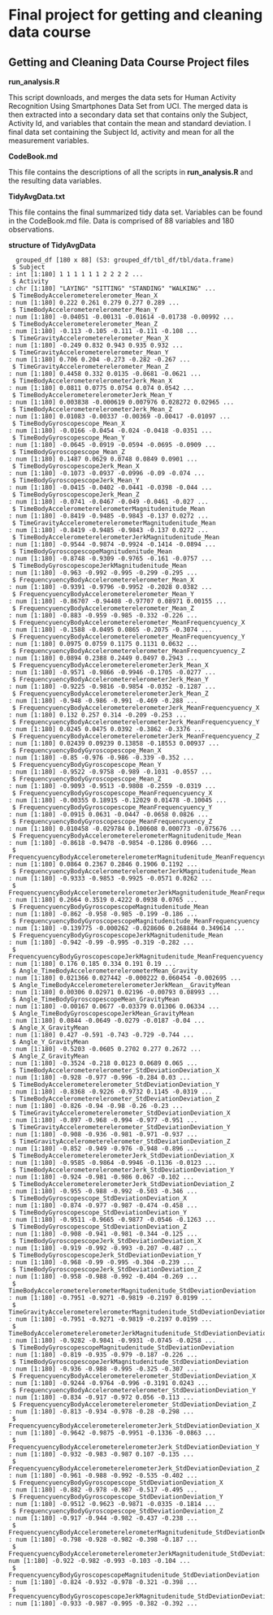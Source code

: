 # Final project for getting and cleaning data course

## Getting and Cleaning Data Course Project files

 **run_analysis.R**
 
  This script downloads, and merges the data sets for Human Activity Recognition Using Smartphones Data Set from UCI. The merged data is then extracted into a secondary data set that contains only the Subject, Activity Id, and variables that contain the mean and standard deviation. I final data set containing the Subject Id, activity and mean for all the measurement variables.

**CodeBook.md**
  
  This file contains the descriptions of all the scripts in **run_analysis.R** and the resulting data variables.
  
**TidyAvgData.txt**

  This file contains the final summarized tidy data set. Variables can be found in the CodeBook.md file. Data is comprised of 88 variables and 
  180 observations.
  
  **structure of TidyAvgData**
  
      grouped_df [180 x 88] (S3: grouped_df/tbl_df/tbl/data.frame)
     $ Subject                                                                           : int [1:180] 1 1 1 1 1 1 2 2 2 2 ...
     $ Activity                                                                          : chr [1:180] "LAYING" "SITTING" "STANDING" "WALKING" ...
     $ TimeBodyAccelerometerelerometer_Mean_X                                            : num [1:180] 0.222 0.261 0.279 0.277 0.289 ...
     $ TimeBodyAccelerometerelerometer_Mean_Y                                            : num [1:180] -0.04051 -0.00131 -0.01614 -0.01738 -0.00992 ...
     $ TimeBodyAccelerometerelerometer_Mean_Z                                            : num [1:180] -0.113 -0.105 -0.111 -0.111 -0.108 ...
     $ TimeGravityAccelerometerelerometer_Mean_X                                         : num [1:180] -0.249 0.832 0.943 0.935 0.932 ...
     $ TimeGravityAccelerometerelerometer_Mean_Y                                         : num [1:180] 0.706 0.204 -0.273 -0.282 -0.267 ...
     $ TimeGravityAccelerometerelerometer_Mean_Z                                         : num [1:180] 0.4458 0.332 0.0135 -0.0681 -0.0621 ...
     $ TimeBodyAccelerometerelerometerJerk_Mean_X                                        : num [1:180] 0.0811 0.0775 0.0754 0.074 0.0542 ...
     $ TimeBodyAccelerometerelerometerJerk_Mean_Y                                        : num [1:180] 0.003838 -0.000619 0.007976 0.028272 0.02965 ...
     $ TimeBodyAccelerometerelerometerJerk_Mean_Z                                        : num [1:180] 0.01083 -0.00337 -0.00369 -0.00417 -0.01097 ...
     $ TimeBodyGyroscopescope_Mean_X                                                     : num [1:180] -0.0166 -0.0454 -0.024 -0.0418 -0.0351 ...
     $ TimeBodyGyroscopescope_Mean_Y                                                     : num [1:180] -0.0645 -0.0919 -0.0594 -0.0695 -0.0909 ...
     $ TimeBodyGyroscopescope_Mean_Z                                                     : num [1:180] 0.1487 0.0629 0.0748 0.0849 0.0901 ...
     $ TimeBodyGyroscopescopeJerk_Mean_X                                                 : num [1:180] -0.1073 -0.0937 -0.0996 -0.09 -0.074 ...
     $ TimeBodyGyroscopescopeJerk_Mean_Y                                                 : num [1:180] -0.0415 -0.0402 -0.0441 -0.0398 -0.044 ...
     $ TimeBodyGyroscopescopeJerk_Mean_Z                                                 : num [1:180] -0.0741 -0.0467 -0.049 -0.0461 -0.027 ...
     $ TimeBodyAccelerometerelerometerMagnitudenitude_Mean                               : num [1:180] -0.8419 -0.9485 -0.9843 -0.137 0.0272 ...
     $ TimeGravityAccelerometerelerometerMagnitudenitude_Mean                            : num [1:180] -0.8419 -0.9485 -0.9843 -0.137 0.0272 ...
     $ TimeBodyAccelerometerelerometerJerkMagnitudenitude_Mean                           : num [1:180] -0.9544 -0.9874 -0.9924 -0.1414 -0.0894 ...
     $ TimeBodyGyroscopescopeMagnitudenitude_Mean                                        : num [1:180] -0.8748 -0.9309 -0.9765 -0.161 -0.0757 ...
     $ TimeBodyGyroscopescopeJerkMagnitudenitude_Mean                                    : num [1:180] -0.963 -0.992 -0.995 -0.299 -0.295 ...
     $ FrequencyuencyBodyAccelerometerelerometer_Mean_X                                  : num [1:180] -0.9391 -0.9796 -0.9952 -0.2028 0.0382 ...
     $ FrequencyuencyBodyAccelerometerelerometer_Mean_Y                                  : num [1:180] -0.86707 -0.94408 -0.97707 0.08971 0.00155 ...
     $ FrequencyuencyBodyAccelerometerelerometer_Mean_Z                                  : num [1:180] -0.883 -0.959 -0.985 -0.332 -0.226 ...
     $ FrequencyuencyBodyAccelerometerelerometer_MeanFrequencyuency_X                    : num [1:180] -0.1588 -0.0495 0.0865 -0.2075 -0.3074 ...
     $ FrequencyuencyBodyAccelerometerelerometer_MeanFrequencyuency_Y                    : num [1:180] 0.0975 0.0759 0.1175 0.1131 0.0632 ...
     $ FrequencyuencyBodyAccelerometerelerometer_MeanFrequencyuency_Z                    : num [1:180] 0.0894 0.2388 0.2449 0.0497 0.2943 ...
     $ FrequencyuencyBodyAccelerometerelerometerJerk_Mean_X                              : num [1:180] -0.9571 -0.9866 -0.9946 -0.1705 -0.0277 ...
     $ FrequencyuencyBodyAccelerometerelerometerJerk_Mean_Y                              : num [1:180] -0.9225 -0.9816 -0.9854 -0.0352 -0.1287 ...
     $ FrequencyuencyBodyAccelerometerelerometerJerk_Mean_Z                              : num [1:180] -0.948 -0.986 -0.991 -0.469 -0.288 ...
     $ FrequencyuencyBodyAccelerometerelerometerJerk_MeanFrequencyuency_X                : num [1:180] 0.132 0.257 0.314 -0.209 -0.253 ...
     $ FrequencyuencyBodyAccelerometerelerometerJerk_MeanFrequencyuency_Y                : num [1:180] 0.0245 0.0475 0.0392 -0.3862 -0.3376 ...
     $ FrequencyuencyBodyAccelerometerelerometerJerk_MeanFrequencyuency_Z                : num [1:180] 0.02439 0.09239 0.13858 -0.18553 0.00937 ...
     $ FrequencyuencyBodyGyroscopescope_Mean_X                                           : num [1:180] -0.85 -0.976 -0.986 -0.339 -0.352 ...
     $ FrequencyuencyBodyGyroscopescope_Mean_Y                                           : num [1:180] -0.9522 -0.9758 -0.989 -0.1031 -0.0557 ...
     $ FrequencyuencyBodyGyroscopescope_Mean_Z                                           : num [1:180] -0.9093 -0.9513 -0.9808 -0.2559 -0.0319 ...
     $ FrequencyuencyBodyGyroscopescope_MeanFrequencyuency_X                             : num [1:180] -0.00355 0.18915 -0.12029 0.01478 -0.10045 ...
     $ FrequencyuencyBodyGyroscopescope_MeanFrequencyuency_Y                             : num [1:180] -0.0915 0.0631 -0.0447 -0.0658 0.0826 ...
     $ FrequencyuencyBodyGyroscopescope_MeanFrequencyuency_Z                             : num [1:180] 0.010458 -0.029784 0.100608 0.000773 -0.075676 ...
     $ FrequencyuencyBodyAccelerometerelerometerMagnitudenitude_Mean                     : num [1:180] -0.8618 -0.9478 -0.9854 -0.1286 0.0966 ...
     $ FrequencyuencyBodyAccelerometerelerometerMagnitudenitude_MeanFrequencyuency       : num [1:180] 0.0864 0.2367 0.2846 0.1906 0.1192 ...
     $ FrequencyuencyBodyAccelerometerelerometerJerkMagnitudenitude_Mean                 : num [1:180] -0.9333 -0.9853 -0.9925 -0.0571 0.0262 ...
     $ FrequencyuencyBodyAccelerometerelerometerJerkMagnitudenitude_MeanFrequencyuency   : num [1:180] 0.2664 0.3519 0.4222 0.0938 0.0765 ...
     $ FrequencyuencyBodyGyroscopescopeMagnitudenitude_Mean                              : num [1:180] -0.862 -0.958 -0.985 -0.199 -0.186 ...
     $ FrequencyuencyBodyGyroscopescopeMagnitudenitude_MeanFrequencyuency                : num [1:180] -0.139775 -0.000262 -0.028606 0.268844 0.349614 ...
     $ FrequencyuencyBodyGyroscopescopeJerkMagnitudenitude_Mean                          : num [1:180] -0.942 -0.99 -0.995 -0.319 -0.282 ...
     $ FrequencyuencyBodyGyroscopescopeJerkMagnitudenitude_MeanFrequencyuency            : num [1:180] 0.176 0.185 0.334 0.191 0.19 ...
     $ Angle_TimeBodyAccelerometerelerometerMean_Gravity                                 : num [1:180] 0.021366 0.027442 -0.000222 0.060454 -0.002695 ...
     $ Angle_TimeBodyAccelerometerelerometerJerkMean__GravityMean                        : num [1:180] 0.00306 0.02971 0.02196 -0.00793 0.08993 ...
     $ Angle_TimeBodyGyroscopescopeMean_GravityMean                                      : num [1:180] -0.00167 0.0677 -0.03379 0.01306 0.06334 ...
     $ Angle_TimeBodyGyroscopescopeJerkMean_GravityMean                                  : num [1:180] 0.0844 -0.0649 -0.0279 -0.0187 -0.04 ...
     $ Angle_X_GravityMean                                                               : num [1:180] 0.427 -0.591 -0.743 -0.729 -0.744 ...
     $ Angle_Y_GravityMean                                                               : num [1:180] -0.5203 -0.0605 0.2702 0.277 0.2672 ...
     $ Angle_Z_GravityMean                                                               : num [1:180] -0.3524 -0.218 0.0123 0.0689 0.065 ...
     $ TimeBodyAccelerometerelerometer_StdDeviationDeviation_X                           : num [1:180] -0.928 -0.977 -0.996 -0.284 0.03 ...
     $ TimeBodyAccelerometerelerometer_StdDeviationDeviation_Y                           : num [1:180] -0.8368 -0.9226 -0.9732 0.1145 -0.0319 ...
     $ TimeBodyAccelerometerelerometer_StdDeviationDeviation_Z                           : num [1:180] -0.826 -0.94 -0.98 -0.26 -0.23 ...
     $ TimeGravityAccelerometerelerometer_StdDeviationDeviation_X                        : num [1:180] -0.897 -0.968 -0.994 -0.977 -0.951 ...
     $ TimeGravityAccelerometerelerometer_StdDeviationDeviation_Y                        : num [1:180] -0.908 -0.936 -0.981 -0.971 -0.937 ...
     $ TimeGravityAccelerometerelerometer_StdDeviationDeviation_Z                        : num [1:180] -0.852 -0.949 -0.976 -0.948 -0.896 ...
     $ TimeBodyAccelerometerelerometerJerk_StdDeviationDeviation_X                       : num [1:180] -0.9585 -0.9864 -0.9946 -0.1136 -0.0123 ...
     $ TimeBodyAccelerometerelerometerJerk_StdDeviationDeviation_Y                       : num [1:180] -0.924 -0.981 -0.986 0.067 -0.102 ...
     $ TimeBodyAccelerometerelerometerJerk_StdDeviationDeviation_Z                       : num [1:180] -0.955 -0.988 -0.992 -0.503 -0.346 ...
     $ TimeBodyGyroscopescope_StdDeviationDeviation_X                                    : num [1:180] -0.874 -0.977 -0.987 -0.474 -0.458 ...
     $ TimeBodyGyroscopescope_StdDeviationDeviation_Y                                    : num [1:180] -0.9511 -0.9665 -0.9877 -0.0546 -0.1263 ...
     $ TimeBodyGyroscopescope_StdDeviationDeviation_Z                                    : num [1:180] -0.908 -0.941 -0.981 -0.344 -0.125 ...
     $ TimeBodyGyroscopescopeJerk_StdDeviationDeviation_X                                : num [1:180] -0.919 -0.992 -0.993 -0.207 -0.487 ...
     $ TimeBodyGyroscopescopeJerk_StdDeviationDeviation_Y                                : num [1:180] -0.968 -0.99 -0.995 -0.304 -0.239 ...
     $ TimeBodyGyroscopescopeJerk_StdDeviationDeviation_Z                                : num [1:180] -0.958 -0.988 -0.992 -0.404 -0.269 ...
     $ TimeBodyAccelerometerelerometerMagnitudenitude_StdDeviationDeviation              : num [1:180] -0.7951 -0.9271 -0.9819 -0.2197 0.0199 ...
     $ TimeGravityAccelerometerelerometerMagnitudenitude_StdDeviationDeviation           : num [1:180] -0.7951 -0.9271 -0.9819 -0.2197 0.0199 ...
     $ TimeBodyAccelerometerelerometerJerkMagnitudenitude_StdDeviationDeviation          : num [1:180] -0.9282 -0.9841 -0.9931 -0.0745 -0.0258 ...
     $ TimeBodyGyroscopescopeMagnitudenitude_StdDeviationDeviation                       : num [1:180] -0.819 -0.935 -0.979 -0.187 -0.226 ...
     $ TimeBodyGyroscopescopeJerkMagnitudenitude_StdDeviationDeviation                   : num [1:180] -0.936 -0.988 -0.995 -0.325 -0.307 ...
     $ FrequencyuencyBodyAccelerometerelerometer_StdDeviationDeviation_X                 : num [1:180] -0.9244 -0.9764 -0.996 -0.3191 0.0243 ...
     $ FrequencyuencyBodyAccelerometerelerometer_StdDeviationDeviation_Y                 : num [1:180] -0.834 -0.917 -0.972 0.056 -0.113 ...
     $ FrequencyuencyBodyAccelerometerelerometer_StdDeviationDeviation_Z                 : num [1:180] -0.813 -0.934 -0.978 -0.28 -0.298 ...
     $ FrequencyuencyBodyAccelerometerelerometerJerk_StdDeviationDeviation_X             : num [1:180] -0.9642 -0.9875 -0.9951 -0.1336 -0.0863 ...
     $ FrequencyuencyBodyAccelerometerelerometerJerk_StdDeviationDeviation_Y             : num [1:180] -0.932 -0.983 -0.987 0.107 -0.135 ...
     $ FrequencyuencyBodyAccelerometerelerometerJerk_StdDeviationDeviation_Z             : num [1:180] -0.961 -0.988 -0.992 -0.535 -0.402 ...
     $ FrequencyuencyBodyGyroscopescope_StdDeviationDeviation_X                          : num [1:180] -0.882 -0.978 -0.987 -0.517 -0.495 ...
     $ FrequencyuencyBodyGyroscopescope_StdDeviationDeviation_Y                          : num [1:180] -0.9512 -0.9623 -0.9871 -0.0335 -0.1814 ...
     $ FrequencyuencyBodyGyroscopescope_StdDeviationDeviation_Z                          : num [1:180] -0.917 -0.944 -0.982 -0.437 -0.238 ...
     $ FrequencyuencyBodyAccelerometerelerometerMagnitudenitude_StdDeviationDeviation    : num [1:180] -0.798 -0.928 -0.982 -0.398 -0.187 ...
     $ FrequencyuencyBodyAccelerometerelerometerJerkMagnitudenitude_StdDeviationDeviation: num [1:180] -0.922 -0.982 -0.993 -0.103 -0.104 ...
     $ FrequencyuencyBodyGyroscopescopeMagnitudenitude_StdDeviationDeviation             : num [1:180] -0.824 -0.932 -0.978 -0.321 -0.398 ...
     $ FrequencyuencyBodyGyroscopescopeJerkMagnitudenitude_StdDeviationDeviation         : num [1:180] -0.933 -0.987 -0.995 -0.382 -0.392 ...

   
 

